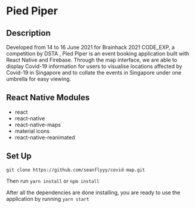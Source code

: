 # Pied Piper 

## Description 
Developed from 14 to 16 June 2021 for Brainhack 2021 CODE_EXP, a competition by DSTA , Pied Piper is an event booking application built with React Native and Firebase. Through the map interface, we are able to display Covid-19 information for users to visualise locations affected by Covid-19 in Singapore and to collate the events in Singapore under one umbrella for easy viewing.

## React Native Modules  
- react 
- react-native
- react-native-maps 
- material icons 
- react-native-reanimated

## Set Up 
``` git clone https://github.com/seanflyyy/covid-map.git ``` 

Then run
``` yarn install ``` 
or 
``` npm install ``` 

After all the dependencies are done installing, you are ready to use the application by running ```yarn start```
